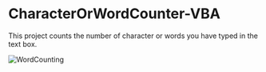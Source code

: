 # CharacterOrWordCounter-VBA
This project counts the number of character or words you have typed in the text box.

![WordCounting](https://user-images.githubusercontent.com/56721456/112745485-c1ff1500-8fe3-11eb-988b-1767e9e81eac.JPG)
